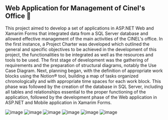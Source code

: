<h2>Web Application for Management of Cinel's Office 🏢 </h2>

This project aimed to develop a set of applications in ASP.NET Web and Xamarim Forms that integrated data from a SQL Server database and 
allowed effective management of the main activities of the CINEL's office.
In the first instance, a Project Charter was developed which outlined the general and specific objectives to be achieved in 
the development of this project, the functionalities to be integrated as well as the resources and tools to be used.
The first stage of development was the gathering of requirements and the preparation of structural diagrams, notably the 
Use Case Diagram. 
Next, planning began, with the definition of appropriate work blocks using the Notion® tool, building a map of tasks organized 
chronologically and with appropriate time spaces for each work block.
This phase was followed by the creation of the database in SQL Server, including all tables and relationships essential to the 
proper functioning of the application, followed by the development phase of the Web application in ASP.NET and Mobile 
application in Xamarim Forms.

![image](https://github.com/user-attachments/assets/d730a0ec-fa91-4353-bf70-a3fc96b167d9)
![image](https://github.com/user-attachments/assets/814b9ba4-b023-4cc0-bc4c-f7b4029cfcc8)
![image](https://github.com/user-attachments/assets/c1ce1e9d-9a56-455a-b5f7-4ccf7728a7ab)
![image](https://github.com/user-attachments/assets/50246ddc-7108-4343-b7a2-5a09796b0aa4)
![image](https://github.com/user-attachments/assets/3f29b627-de1f-450d-b299-2d7cba7a0cd2)
![image](https://github.com/user-attachments/assets/c181bcdf-5770-4a49-8c6f-7d2d1d46c2ff)
